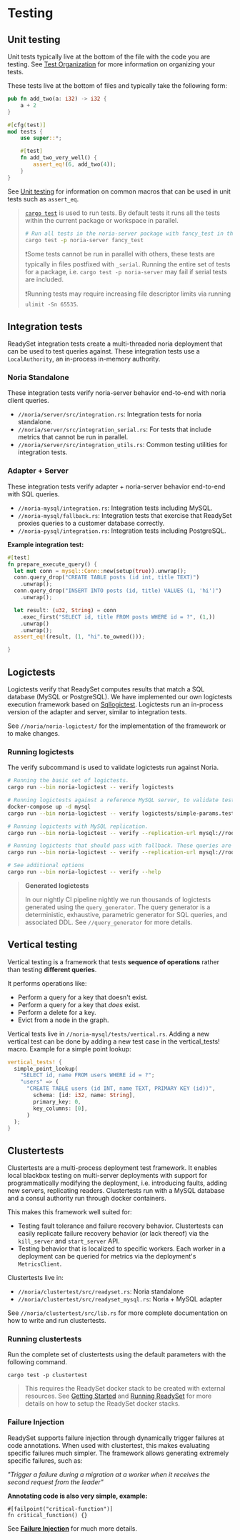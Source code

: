 # Testing

## Unit testing

Unit tests typically live at the bottom of the file with the code you are testing.
See [Test Organization](https://doc.rust-lang.org/book/ch11-03-test-organization.html)
for more information on organizing your tests.

These tests live at the bottom of files and typically take the following form:

```rust
pub fn add_two(a: i32) -> i32 {
    a + 2
}

#[cfg(test)]
mod tests {
    use super::*;

    #[test]
    fn add_two_very_well() {
        assert_eq!(6, add_two(4));
    }
}
```

See [Unit testing](https://doc.rust-lang.org/rust-by-example/testing/unit_testing.html)
for information on common macros that can be used in unit tests such as
`assert_eq`.

> [`cargo test`](https://doc.rust-lang.org/cargo/commands/cargo-test.html) is used to run tests.
> By default tests it runs all the tests within the current package or workspace in parallel.
>
> ```bash
> # Run all tests in the noria-server package with fancy_test in their name.
> cargo test -p noria-server fancy_test
> ```
> ❗Some tests cannot be run in parallel with others, these tests are
> typically in files postfixed with `_serial`. Running the entire set
> of tests for a package, i.e. `cargo test -p noria-server` may fail
> if serial tests are included.
>
> ❗Running tests may require increasing file descriptor limits via running `ulimit -Sn 65535`.

## Integration tests
ReadySet integration tests create a multi-threaded noria deployment that can be used to test
queries against. These integration tests use a `LocalAuthority`, an in-process in-memory
authority.

### Noria Standalone

These integration tests verify noria-server behavior end-to-end with noria client queries.

 * `//noria/server/src/integration.rs`: Integration tests for noria standalone.
 * `//noria/server/src/integration_serial.rs`: For tests that include metrics that cannot be run in parallel.
 * `//noria/server/src/integration_utils.rs`: Common testing utilities for integration tests.

### Adapter + Server

These integration tests verify adapter + noria-server behavior end-to-end with SQL queries.

 * `//noria-mysql/integration.rs`: Integration tests including MySQL.
 * `//noria-mysql/fallback.rs`: Integration tests that exercise that ReadySet proxies queries to a customer database correctly.
 * `//noria-pysql/integration.rs`: Integration tests including
   PostgreSQL.

**Example integration test:**
```rust
#[test]
fn prepare_execute_query() {
  let mut conn = mysql::Conn::new(setup(true)).unwrap();
  conn.query_drop("CREATE TABLE posts (id int, title TEXT)")
    .unwrap();
  conn.query_drop("INSERT INTO posts (id, title) VALUES (1, 'hi')")
    .unwrap();

  let result: (u32, String) = conn
    .exec_first("SELECT id, title FROM posts WHERE id = ?", (1,))
    .unwrap()
    .unwrap();
  assert_eq!(result, (1, "hi".to_owned()));

}
```


## Logictests
Logictests verify that ReadySet computes results that match a SQL database (MySQL or PostgreSQL). We have implemented
our own logictests execution framework based on [Sqllogictest](https://www.sqlite.org/sqllogictest/doc/trunk/about.wiki).
Logictests run an in-process version of the adapter and server, similar to integration tests.

See `//noria/noria-logictest/` for the implementation of the framework or to make changes.

### Running logictests
The verify subcommand is used to validate logictests run against Noria.
```bash
# Running the basic set of logictests.
cargo run --bin noria-logictest -- verify logictests

# Running logictests against a reference MySQL server, to validate test correctness
docker-compose up -d mysql
cargo run --bin noria-logictest -- verify logictests/simple-params.test --mysql

# Running logictests with MySQL replication.
cargo run --bin noria-logictest -- verify --replication-url mysql://root:noria@mysql/sqllogictest logictests

# Running logictests that should pass with fallback. These queries are likely unsupported in Noria.
cargo run --bin noria-logictest -- verify --replication-url mysql://root:noria@mysql/sqllogictest logictests/requires-fallback

# See additional options
cargo run --bin noria-logictest -- verify --help
```

> <b>Generated logictests</b>
>
> In our nightly CI pipeline nightly we run thousands of logictests generated using the `query_generator`.
> The query generator is a deterministic, exhaustive, parametric generator for SQL queries, and associated DDL.
> See `//query_generator` for more details.

## Vertical testing
Vertical testing is a framework that tests **sequence of operations** rather than testing **different queries**.

It performs operations like:
  * Perform a query for a key that doesn't exist.
  * Perform a query for a key that *does* exist.
  * Perform a delete for a key.
  * Evict from a node in the graph.

Vertical tests live in `//noria-mysql/tests/vertical.rs`. Adding a new vertical test can be done by
adding a new test case in the vertical_tests! macro. Example for a simple point lookup:

```rust
vertical_tests! {
  simple_point_lookup(
    "SELECT id, name FROM users WHERE id = ?";
    "users" => (
      "CREATE TABLE users (id INT, name TEXT, PRIMARY KEY (id))",
        schema: [id: i32, name: String],
        primary_key: 0,
        key_columns: [0],
      )
  );
}
```

## Clustertests
Clustertests are a multi-process deployment test framework. It enables local
blackbox testing on multi-server deployments with support for
programmatically modifying the deployment, i.e. introducing faults,
adding new servers, replicating readers. Clustertests run with a MySQL database
and a consul authority run through docker containers.

This makes this framework well suited for:
  * Testing fault tolerance and failure recovery behavior. Clustertests can
    easily replicate failure recovery behavior (or lack thereof) via the `kill_server`
    and `start_server` API.
  * Testing behavior that is localized to specific workers. Each worker in
    a deployment can be queried for metrics via the deployment's `MetricsClient`.

Clustertests live in:
 * `//noria/clustertest/src/readyset.rs`: Noria standalone
 * `//noria/clustertest/src/readyset_mysql.rs`: Noria + MySQL adapter

See `//noria/clustertest/src/lib.rs` for more complete documentation on how to
write and run clustertests.

### Running clustertests
Run the complete set of clustertests using the default parameters with the following command.
```
cargo test -p clustertest
```

> This requires the ReadySet docker stack to be created with external resources. See
> [Getting Started](./getting_started.md) and [Running ReadySet](./running-readyset.md) 
> for more details on how to setup the ReadySet docker stacks.

### Failure Injection
ReadySet supports failure injection through dynamically trigger failures at code annotations.
When used with clustertest, this makes evaluating specific failures much simpler. The framework
allows generating extremely specific failures, such as:

*"Trigger a failure during a migration at a worker when it receives the second request from the leader"*

**Annotating code is also very simple, example:**
```
#[failpoint("critical-function")]
fn critical_function() {}
```

See **[Failure Injection](./failure_injection.md)** for much more details.
